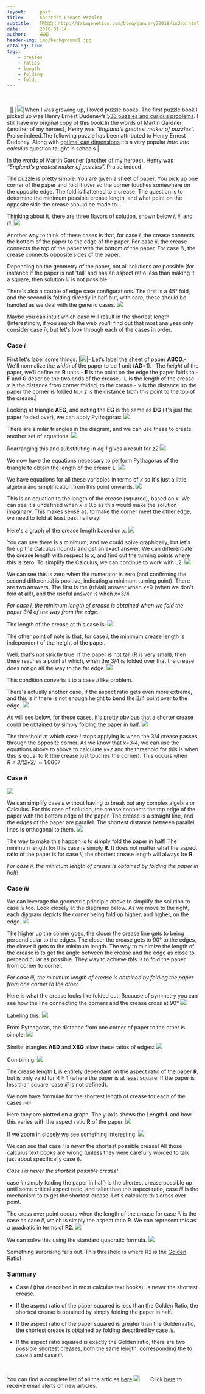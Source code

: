 ```yaml
---
layout:     post
title:      Shortest Crease Problem
subtitle:   转载自：http://datagenetics.com/blog/january22018/index.html
date:       2018-01-14
author:     未知
header-img: img/background1.jpg
catalog: true
tags:
    - creases
    - ratios
    - length
    - folding
    - folds
---
```





 

 
||
|[![](http://datagenetics.com/blog/january22018/book.jpg)](http://amzn.to/2qGAtCu)|When I was growing up, I loved puzzle books. The first puzzle book I picked up was Henry Ernest Dudeney’s [536 puzzles and curious problems](http://amzn.to/2qGAtCu). I still have my original copy of this book.In the words of Martin Gardner (another of my heroes), Henry was *“England's greatest maker of puzzles”.* Praise indeed.The following puzzle has been attributed to Henry Ernest Dudeney. Along with [optimal can dimensions](http://datagenetics.com/blog/august12014/index.html) it’s a very popular *intro into calculus* question taught in schools.|

In the words of Martin Gardner (another of my heroes), Henry was *“England's greatest maker of puzzles”.* Praise indeed.

The puzzle is pretty simple: You are given a sheet of paper. You pick up one corner of the paper and fold it over so the corner touches somewhere on the opposite edge. The fold is flattened to a crease. The question is to determine the minimum possible crease length, and what point on the opposite side the crease should be made to.

Thinking about it, there are three flavors of solution, shown below *i*, *ii*, and *iii*.
![](http://datagenetics.com/blog/january22018/abc.png)


Another way to think of these cases is that, for case *i*, the crease connects the bottom of the paper to the edge of the paper. For case *ii*, the crease connects the top of the paper with the bottom of the paper. For case *iii*, the crease connects opposite sides of the paper.

Depending on the geometry of the paper, not all solutions are possible (for instance if the paper is not 'tall' and has an aspect ratio less than making it a square, then solution *iii* is not possible.

There's also a couple of edge case configurations. The first is a 45° fold, and the second is folding directly in half but, with care, these should be handled as we deal with the generic cases.
![](http://datagenetics.com/blog/january22018/tall.png)


Maybe you can intuit which case will result in the shortest length (Interestingly, if you search the web you'll find out that most analyses only consider case *i*), but let's look through each of the cases in order.

### Case *i*

First let's label some things:
|![](http://datagenetics.com/blog/january22018/label.png)|- Let's label the sheet of paper **ABCD**.- We'll normalize the *width* of the paper to be 1 unit (**AD**=1).- The *height* of the paper, we'll define as **R** units.- **E** is the point on the edge the paper folds to.- **F** and **G** describe the two ends of the crease.- **L** is the length of the crease.- *x* is the distance from corner folded, to the crease.- *y* is the distance up the paper the corner is folded to.- *z* is the distance from this point to the top of the crease.|

Looking at triangle **AEG**, and noting the **EG** is the same as **DG** (it's just the paper folded over), we can apply Pythagoras:
![](http://datagenetics.com/blog/january22018/eq1.png)


There are similar triangles in the diagram, and we can use these to create another set of equations:
![](http://datagenetics.com/blog/january22018/eq2.png)


Rearranging this and substituting in *eq 1* gives a result for *z2*
![](http://datagenetics.com/blog/january22018/eq3.png)


We now have the equations necessary to perform Pythagoras of the triangle to obtain the length of the crease **L**.
![](http://datagenetics.com/blog/january22018/eq4.png)


We have equations for all these variables in terms of *x* so it's just a little algebra and simplification from this point onwards.
![](http://datagenetics.com/blog/january22018/eq5.png)


This is an equation to the length of the crease (squared), based on *x*. We can see it's undefined when *x* ≤ 0.5 as this would make the solution imaginary. This makes sense as, to make the corner meet the other edge, we need to fold at least past halfway!

Here's a graph of the crease length based on *x*.
![](http://datagenetics.com/blog/january22018/g1.png)


You can see there is a minimum, and we could solve graphically, but let's fire up the Calculus hounds and get an exact answer. We can differentiate the crease length with respect to *x*, and find out the turning points where this is zero. To simplify the Calculus, we can continue to work with L2.
![](http://datagenetics.com/blog/january22018/eq6.png)


We can see this is zero when the numerator is zero (and confirming the second differential is positive, indicating a minimum turning point). There are two answers. The first is the (trivial) answer when *x*=0 (when we don't fold at all!), and the useful answer is when *x*=3/4.

*For case i, the minimum length of crease is obtained when we fold the paper 3/4 of the way from the edge.*

The length of the crease at this case is:
![](http://datagenetics.com/blog/january22018/r.png)


The other point of note is that, for case *i*, the minimum crease length is independent of the height of the paper.

Well, that's not strictly true. If the paper is not tall (R is very small), then there reaches a point at which, when the 3/4 is folded over that the crease does not go all the way to the far edge.
![](http://datagenetics.com/blog/january22018/tt.png)


This condition converts it to a case *ii* like problem.

There's actually another case, if the aspect ratio gets even more extreme, and this is if there is not enough height to bend the 3/4 point over to the edge.
![](http://datagenetics.com/blog/january22018/tt2.png)


As will see below, for these cases, it's pretty obvious that a shorter crease could be obtained by simply folding the paper in half.
![](http://datagenetics.com/blog/january22018/tt3.png)


The threshold at which case *i* stops applying is when the 3/4 crease passes through the opposite corner. As we know that *x=3/4*, we can use the equations above to above to calculate *y+z* and the threshold for this is when this is equal to R (the crease just touches the corner). This occurs when *R ≤ 3/(2√2)*  ≈ 1.0607

### Case *ii*
![](http://datagenetics.com/blog/january22018/cs2.png)


We can simplify case *ii* without having to break out any complex algebra or Calculus. For this case of solution, the crease connects the top edge of the paper with the bottom edge of the paper. The crease is a straight line, and the edges of the paper are parallel. The shortest distance between parallel lines is orthogonal to them.
![](http://datagenetics.com/blog/january22018/c2.png)


The way to make this happen is to simply fold the paper in half! The minimum length for this case is simply **R**. It does not matter what the aspect ratio of the paper is for case *ii*, the shortest crease length will always be **R**.

*For case ii, the minimum length of crease is obtained by folding the paper in half!*

### Case *iii*

We can leverage the geometric principle above to simplify the solution to case *iii* too. Look closely at the diagrams below. As we move to the right, each diagram depicts the corner being fold up higher, and higher, on the edge.
![](http://datagenetics.com/blog/january22018/c3.png)


The higher up the corner goes, the closer the crease line gets to being perpendicular to the edges. The closer the crease gets to 90° to the edges, the closer it gets to the minimum length. The way to minimize the length of the crease is to get the angle between the crease and the edge as close to perpendicular as possible. They way to achieve this is to fold the paper from corner to corner.

*For case iii, the minimum length of crease is obtained by folding the paper from one corner to the other.*

Here is what the crease looks like folded out. Because of symmetry you can see how the line connecting the corners and the crease cross at 90° 
![](http://datagenetics.com/blog/january22018/c31.png)


Labeling this:
![](http://datagenetics.com/blog/january22018/c3l.png)


From Pythagoras, the distance from one corner of paper to the other is simple:
![](http://datagenetics.com/blog/january22018/eq30.png)


Similar triangles **ABD** and **XBG** allow these ratios of edges:
![](http://datagenetics.com/blog/january22018/eq31.png)


Combining:
![](http://datagenetics.com/blog/january22018/eq32.png)


The crease length **L** is entirely dependant on the aspect ratio of the paper **R**, but is only valid for R ≥ 1 (where the paper is at least square. If the paper is less than square, case *iii* is not defined).

We now have formulae for the shortest length of crease for each of the cases *i-iii*

Here they are plotted on a graph. The y-axis shows the Length **L** and how this varies with the aspect ratio **R** of the paper.
![](http://datagenetics.com/blog/january22018/g2.png)


If we zoom in closely we see something interesting.
![](http://datagenetics.com/blog/january22018/g3.png)


We can see that case *i* is *never* the shortest possible crease! All those calculus text books are wrong (unless they were carefully worded to talk just about specifically case *i*).

*Case i is never the shortest possible crease!*

case *ii* (simply folding the paper in half) is the shortest crease possible up until some critical aspect ratio, and taller than this aspect ratio, case *iii* is the mechanism to to get the shortest crease. Let's calculate this cross over point.

The cross over point occurs when the length of the crease for case *iii* is the case as case *ii*, which is simply the aspect ratio **R**. We can represent this as a quadratic in terms of **R2**.
![](http://datagenetics.com/blog/january22018/eqs0.png)


We can solve this using the standard quadratic formula.
![](http://datagenetics.com/blog/january22018/eqs1.png)


Something surprising falls out. This threshold is where R2 is the [Golden Ratio](https://en.wikipedia.org/wiki/Golden_ratio)!

### Summary

- Case *i* (that described in most calculus text books), is never the shortest crease.

- If the aspect ratio of the paper squared is less than the Golden Ratio, the shortest crease is obtained by simply folding the paper in half.

- If the aspect ratio of the paper squared is greater than the Golden ratio, the shortest crease is obtained by folding described by case *iii*.

- If the aspect ratio squared is exactly the Golden ratio, there are two possible shortest creases, both the same length, corresponding the to case *ii* and case *iii*.


 

You can find a complete list of all the articles [here](/blog.html).![](http://datagenetics.com/images/n.gif)
      Click [here](http://datagenetics.com/newsletter/subscribe.html) to receive email alerts on new articles.
